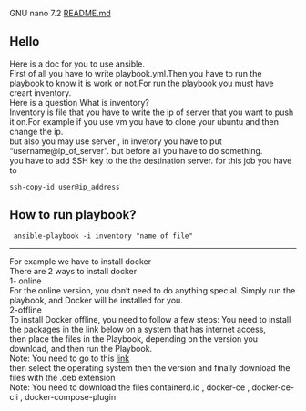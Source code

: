 <p class="has-line-data" data-line-start="0" data-line-end="1">GNU nano 7.2                                                                   <a href="http://README.md">README.md</a></p>
<h2 class="code-line" data-line-start=1 data-line-end=2 ><a id="Hello_1"></a>Hello</h2>
<p class="has-line-data" data-line-start="2" data-line-end="8">Here is a doc for you to use ansible.<br>
First of all you have to write playbook.yml.Then you have to run the playbook to know it is work or not.For run the playbook you must have creart inventory.<br>
Here is a question What is inventory?<br>
Inventory is file that you have to write the ip of server that you want to push it on.For example if you use vm you have to clone your ubuntu and then change the ip.<br>
but also you may use server , in invetory you have to put “username@ip_of_server”. but before all you have to do something.<br>
you have to add SSH key to the the destination server. for this job you have to</p>
<pre><code class="has-line-data" data-line-start="10" data-line-end="12">ssh-copy-id user@ip_address
</code></pre>
<h2 class="code-line" data-line-start=12 data-line-end=13 ><a id="How_to_run_playbook_12"></a>How to run playbook?</h2>
<pre><code class="has-line-data" data-line-start="14" data-line-end="16"> ansible-playbook -i inventory &quot;name of file&quot;
</code></pre>
<hr>
<p class="has-line-data" data-line-start="18" data-line-end="28">For example we have to install docker<br>
There are 2 ways to install docker<br>
1- online<br>
For the online version, you don’t need to do anything special. Simply run the playbook, and Docker will be installed for you.<br>
2-offline<br>
To install Docker offline, you need to follow a few steps: You need to install the packages in the link below on a system that has internet access,<br>
then place the files in the Playbook, depending on the version you download, and then run the Playbook.<br>
Note: You need to go to this <a href="https://download.docker.com/">link</a><br>
then select the operating system then the version and finally download the files with the .deb extension<br>
Note: You need to download the files <a>containerd.io</a> , docker-ce , docker-ce-cli , docker-compose-plugin</p>

